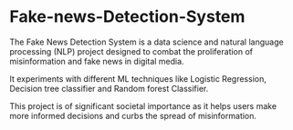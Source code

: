 # Fake-news-Detection-System
The Fake News Detection System is a data science and natural language processing (NLP) project designed to combat the proliferation of misinformation and fake news in digital media. 

It experiments with different ML techniques like Logistic Regression, Decision tree classifier and Random forest Classifier. 

This project is of significant societal importance as it helps users make more informed decisions and curbs the spread of misinformation.
